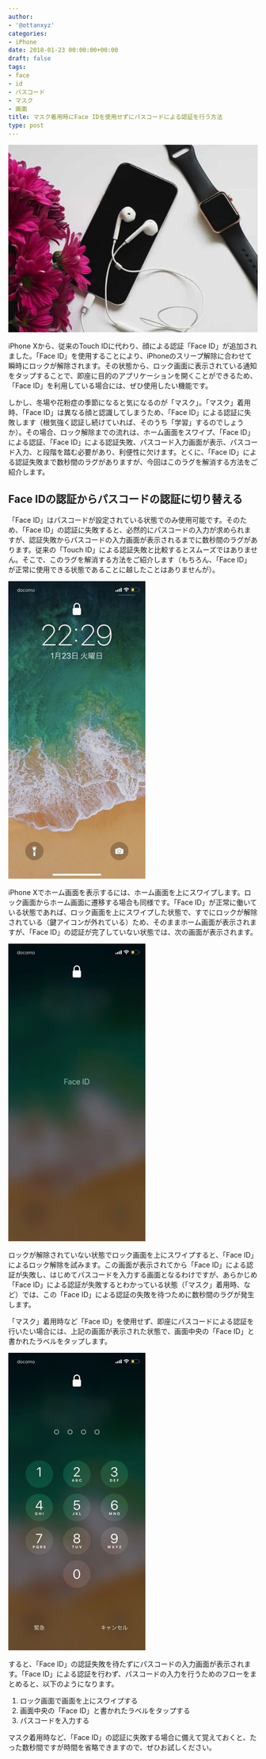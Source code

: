 ```yaml
---
author:
- '@ottanxyz'
categories:
- iPhone
date: 2018-01-23 00:00:00+00:00
draft: false
tags:
- face
- id
- パスコード
- マスク
- 画面
title: マスク着用時にFace IDを使用せずにパスコードによる認証を行う方法
type: post
---
```


![](180123-5a673a9f030a0.jpg)

iPhone Xから、従来のTouch IDに代わり、顔による認証「Face ID」が追加されました。「Face ID」を使用することにより、iPhoneのスリープ解除に合わせて瞬時にロックが解除されます。その状態から、ロック画面に表示されている通知をタップすることで、即座に目的のアプリケーションを開くことができるため、「Face ID」を利用している場合には、ぜひ使用したい機能です。

しかし、冬場や花粉症の季節になると気になるのが「マスク」。「マスク」着用時、「Face ID」は異なる顔と認識してしまうため、「Face ID」による認証に失敗します（根気強く認証し続けていれば、そのうち「学習」するのでしょうか）。その場合、ロック解除までの流れは、ホーム画面をスワイプ、「Face ID」による認証、「Face ID」による認証失敗、パスコード入力画面が表示、パスコード入力、と段階を踏む必要があり、利便性に欠けます。とくに、「Face ID」による認証失敗まで数秒間のラグがありますが、今回はこのラグを解消する方法をご紹介します。

## Face IDの認証からパスコードの認証に切り替える

「Face ID」はパスコードが設定されている状態でのみ使用可能です。そのため、「Face ID」の認証に失敗すると、必然的にパスコードの入力が求められますが、認証失敗からパスコードの入力画面が表示されるまでに数秒間のラグがあります。従来の「Touch ID」による認証失敗と比較するとスムーズではありません。そこで、このラグを解消する方法をご紹介します（もちろん、「Face ID」が正常に使用できる状態であることに越したことはありませんが）。

![](180123-5a673aadb29f2.jpg)

iPhone Xでホーム画面を表示するには、ホーム画面を上にスワイプします。ロック画面からホーム画面に遷移する場合も同様です。「Face ID」が正常に働いている状態であれば、ロック画面を上にスワイプした状態で、すでにロックが解除されている（鍵アイコンが外れている）ため、そのままホーム画面が表示されますが、「Face ID」の認証が完了していない状態では、次の画面が表示されます。

![](180123-5a673ab49b734.jpg)

ロックが解除されていない状態でロック画面を上にスワイプすると、「Face ID」によるロック解除を試みます。この画面が表示されてから「Face ID」による認証が失敗し、はじめてパスコードを入力する画面となるわけですが、あらかじめ「Face ID」による認証が失敗するとわかっている状態（「マスク」着用時、など）では、この「Face ID」による認証の失敗を待つために数秒間のラグが発生します。

「マスク」着用時など「Face ID」を使用せず、即座にパスコードによる認証を行いたい場合には、上記の画面が表示された状態で、画面中央の「Face ID」と書かれたラベルをタップします。

![](180123-5a673abb32bc3.jpg)

すると、「Face ID」の認証失敗を待たずにパスコードの入力画面が表示されます。「Face ID」による認証を行わず、パスコードの入力を行うためのフローをまとめると、以下のようになります。

1. ロック画面で画面を上にスワイプする
2. 画面中央の「Face ID」と書かれたラベルをタップする
3. パスコードを入力する

マスク着用時など、「Face ID」の認証に失敗する場合に備えて覚えておくと、たった数秒間ですが時間を省略できますので、ぜひお試しください。
